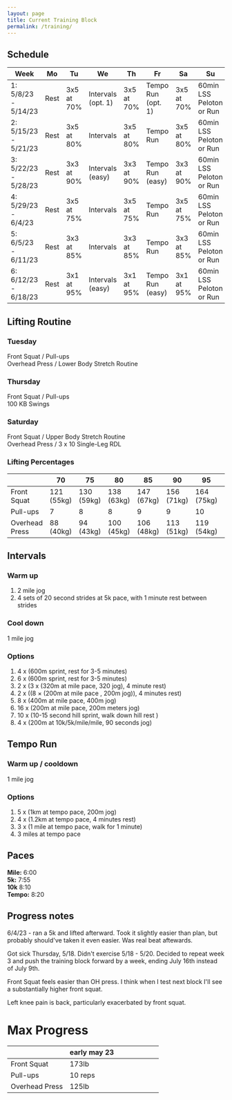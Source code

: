```yaml
---
layout: page
title: Current Training Block
permalink: /training/
---
```


## Schedule

|Week|Mo|Tu|We|Th|Fr|Sa|Su|
|---|---|---|---|---|---|---|---|
|1: 5/8/23 - 5/14/23|Rest|3x5 at 70%|Intervals (opt. 1)|3x5 at 70%|Tempo Run (opt. 1)|3x5 at 70%|60min LSS Peloton or Run|
|2: 5/15/23 - 5/21/23|Rest|3x5 at 80%|Intervals|3x5 at 80%|Tempo Run|3x5 at 80%|60min LSS Peloton or Run|
|3: 5/22/23 - 5/28/23|Rest|3x3 at 90%|Intervals (easy)|3x3 at 90%|Tempo Run (easy)|3x3 at 90%|60min LSS Peloton or Run|
|4: 5/29/23 - 6/4/23|Rest|3x5 at 75%|Intervals|3x5 at 75%|Tempo Run|3x5 at 75%|60min LSS Peloton or Run|
|5: 6/5/23 - 6/11/23|Rest|3x3 at 85%|Intervals|3x3 at 85%|Tempo Run|3x3 at 85%|60min LSS Peloton or Run|
|6: 6/12/23 - 6/18/23|Rest|3x1 at 95%|Intervals (easy)|3x1 at 95%|Tempo Run (easy)|3x1 at 95%|60min LSS Peloton or Run|


## Lifting Routine
### Tuesday 
Front Squat / Pull-ups<br>
Overhead Press / Lower Body Stretch Routine
### Thursday
Front Squat / Pull-ups<br>
100 KB Swings
### Saturday
Front Squat / Upper Body Stretch Routine<br>
Overhead Press / 3 x 10 Single-Leg RDL

### Lifting Percentages

||70|75|80|85|90|95|max|
|---|---|---|---|---|---|---|---|
|Front Squat|121 (55kg) |130 (59kg)|138 (63kg)|147 (67kg) |156 (71kg)|164 (75kg)|173|
|Pull-ups|7|8|8|9|9|10|10|
|Overhead Press|88 (40kg)|94 (43kg)|100 (45kg)|106 (48kg)|113 (51kg)|119 (54kg) |125|


## Intervals
### Warm up
1. 2 mile jog
2. 4 sets of 20 second strides at 5k pace, with 1 minute rest between strides

### Cool down
1 mile jog
### Options
1. 4 x (600m sprint, rest for 3-5 minutes)
1. 6 x (600m sprint, rest for 3-5 minutes)
1. 2 x (3 x (320m at mile pace, 320 jog), 4 minute rest)
1. 2 x ((8 × (200m at mile pace , 200m jog)), 4 minutes rest)
1. 8 x (400m at mile pace, 400m jog)
1. 16 x (200m at mile pace, 200m meters jog)
1. 10 x (10-15 second hill sprint, walk down hill rest )
1. 4 x (200m at 10k/5k/mile/mile, 90 seconds jog)


## Tempo Run
### Warm up / cooldown
1 mile jog
### Options
1. 5 x (1km at tempo pace, 200m jog)
1. 4 x (1.2km at tempo pace, 4 minutes rest)
1. 3 x (1 mile at tempo pace, walk for 1 minute)
1. 3 miles at tempo pace

## Paces
**Mile:** 6:00<br>
**5k:** 7:55<br>
**10k** 8:10<br>
**Tempo:** 8:20<br>

## Progress notes
6/4/23 - ran a 5k and lifted afterward. Took it slightly easier than plan, but probably should've taken it even easier. Was real beat aftewards.

Got sick Thursday, 5/18. Didn't exercise 5/18 - 5/20. Decided to repeat week 3 and push the training block forward by a week, ending July 16th instead of July 9th.

Front Squat feels easier than OH press. I think when I test next block I'll see a substantially higher front squat.

Left knee pain is back, particularly exacerbated by front squat.


# Max Progress
||early may 23|||||||
|---|---|---|---|---|---|---|---|
|Front Squat|173lb|||||||
|Pull-ups|10 reps|||||||
|Overhead Press|125lb|||||||

<!-- 
possible clusters
front squat
oh press
hanging leg raises
kb swings
single leg rdl
chinups

possible clusters
back squat
pushups
hanging leg raises
kb swings
single leg rdl



## Next Lifting Routine
### Tuesday 
Front Squat / Chin-ups<br>
Overhead Press / Lower Body Stretch Routine
### Thursday
Front Squat / Chin-ups<br>
100 KB Swings
### Saturday
Front Squat / Upper Body Stretch Routine<br>
Overhead Press / 3 x 10 Single-Leg RDL

## Oxt Lifting Routine
### Tuesday 
Back Squat / Rows<br>
Push-ups / Single-leg RDL
### Thursday
Back Squat / Rows<br>
Push-ups / Single-leg RDL

## Easy Strength Routine
Warm-up: 15 Goblet squats, 75 kb swings<br>
3x3 OH press / Single-leg RDL<br>
2x5 pull-ups / ab wheel<br>
loaded carry

## Next Black Schedule
||Mo|Tu|We|Th|Fr|Sa|Su|
|---|---|---|---|---|---|---|---|
|Week 1|Rest|3x5 at 70% and Run|Intervals|3x5 at 70%|Tempo Run|3x5 at 70%|E|
|Week 2|Rest|3x5 at 80% and Run|Intervals|3x5 at 80%|Tempo Run|3x5 at 80%|E|
|Week 3|Rest|3x3 at 90%|Intervals|3x3 at 90%|Tempo Run|3x3 at 90%|E|
|Week 4|Rest|3x5 at 75% and Run|Intervals|3x5 at 75%|Tempo Run|3x5 at 75%|E|
|Week 5|Rest|3x3 at 85% and Run|Intervals|3x3 at 85%|Tempo Run|3x3 at 85%|E|
|Week 6|Rest|3x1 at 95%|Intervals|3x1 at 95%|Tempo Run|3x1 at 95%|E|



## Black Schedule Template
||Mo|Tu|We|Th|Fr|Sa|Su|
|---|---|---|---|---|---|---|---|
|Week 1|Rest|3x5 at 70%|HIC|3x5 at 70%|HIC|3x5 at 70%|E|
|Week 2|Rest|3x5 at 80%|HIC|3x5 at 80%|HIC|3x5 at 80%|E|
|Week 3|Rest|3x3 at 90%|HIC|3x3 at 90%|HIC|3x3 at 90%|E|
|Week 4|Rest|3x5 at 75%|HIC|3x5 at 75%|HIC|3x5 at 75%|E|
|Week 5|Rest|3x3 at 85%|HIC|3x3 at 85%|HIC|3x3 at 85%|E|
|Week 6|Rest|3x1 at 95%|HIC|3x1 at 95%|HIC|3x1 at 95%|E|


## Green Schedule Template
||Mo|Tu|We|Th|Fr|Sa|Su|
|---|---|---|---|---|---|---|---|
|Week 1|Rest|3x5 at 75%|E|E or Recovery|3x5 at 75%|E|E|
|Week 2|Rest|3x5 at 80%|E|E or Recovery|3x5 at 80%|E|E|
|Week 3|Rest|3x3 at 90%|E|E or Recovery|3x3 at 90%|E|E|
|Week 4|Rest|3x5 at 75%|E|E or Recovery|3x5 at 75%|E|E|
|Week 5|Rest|3x3 at 80%|E|E or Recovery|3x3 at 80%|E|E|
|Week 6|Rest|3x1 at 90%|E|E or Recovery|3x1 at 90%|E|E|
|Week 7|Rest|SE 3 x 30|E|SE 3 x 35|E|SE 2 x 40|HIC|
|Week 8|Rest|SE 3 x 40|E|SE 3 x 45|E|SE 2 x 50|HIC|
|Week 9|Rest|SE 3 x 50|E|SE 3 x 55|E|SE 2 x 60|HIC|


# long term plan
up to late june: current black block - up to 12-15 miles/week
july - august: green - up to 20 miles/week
september - mid-november: green - up to 25-30 miles/week
november - december: easy strength and running up to 35 miles/week
January - April 2024: marathon specific training, up to 45 miles/week
-->